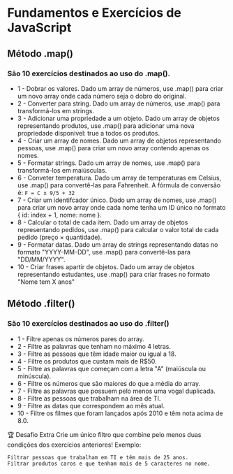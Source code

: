 # Fundamentos e Exercícios de JavaScript

## Método .map()

### São 10 exercícios destinados ao uso do .map().
 * 1 - Dobrar os valores. Dado um array de números, use .map() para criar um novo array onde cada número seja o dobro do original.
 * 2 - Converter para string. Dado um array de números, use .map() para transformá-los em strings.
 * 3 - Adicionar uma propriedade a um objeto. Dado um array de objetos representando produtos, use .map() para adicionar uma nova propriedade disponivel: true a todos os produtos.
 * 4 - Criar um array de nomes. Dado um array de objetos representando pessoas, use .map() para criar um novo array contendo apenas os nomes.
 * 5 - Formatar strings. Dado um array de nomes, use .map() para transformá-los em maiúsculas.
 * 6 - Conveter temperatura. Dado um array de temperaturas em Celsius, use .map() para convertê-las para Fahrenheit. A fórmula de conversão é: ```F = C x 9/5 + 32```
 * 7 - Criar um identifcador único. Dado um array de nomes, use .map() para criar um novo array onde cada nome tenha um ID único no formato { id: index + 1, nome: nome }.
 * 8 - Calcular o total de cada item. Dado um array de objetos representando pedidos, use .map() para calcular o valor total de cada pedido (preço × quantidade).
 * 9 - Formatar datas. Dado um array de strings representando datas no formato "YYYY-MM-DD", use .map() para convertê-las para "DD/MM/YYYY".
 * 10 - Criar frases apartir de objetos. Dado um array de objetos representando estudantes, use .map() para criar frases no formato "Nome tem X anos"


 ## Método .filter()

 ### São 10 exercícios destinados ao uso do .filter()
  * 1 - Filtre apenas os números pares do array.  
  * 2 - Filtre as palavras que tenham no máximo 4 letras.  
  * 3 - Filtre as pessoas que têm idade maior ou igual a 18.  
  * 4 - Filtre os produtos que custam mais de R$50.  
  * 5 - Filtre as palavras que começam com a letra "A" (maiúscula ou minúscula).  
  * 6 - Filtre os números que são maiores do que a média do array.  
  * 7 - Filtre as palavras que possuem pelo menos uma vogal duplicada.  
  * 8 - Filtre as pessoas que trabalham na área de TI.  
  * 9 - Filtre as datas que correspondem ao mês atual.  
  * 10 - Filtre os filmes que foram lançados após 2010 e têm nota acima de 8.0.  

  🏆 Desafio Extra
    Crie um único filtro que combine pelo menos duas condições dos exercícios anteriores! Exemplo:

    Filtrar pessoas que trabalham em TI e têm mais de 25 anos.
    Filtrar produtos caros e que tenham mais de 5 caracteres no nome.  